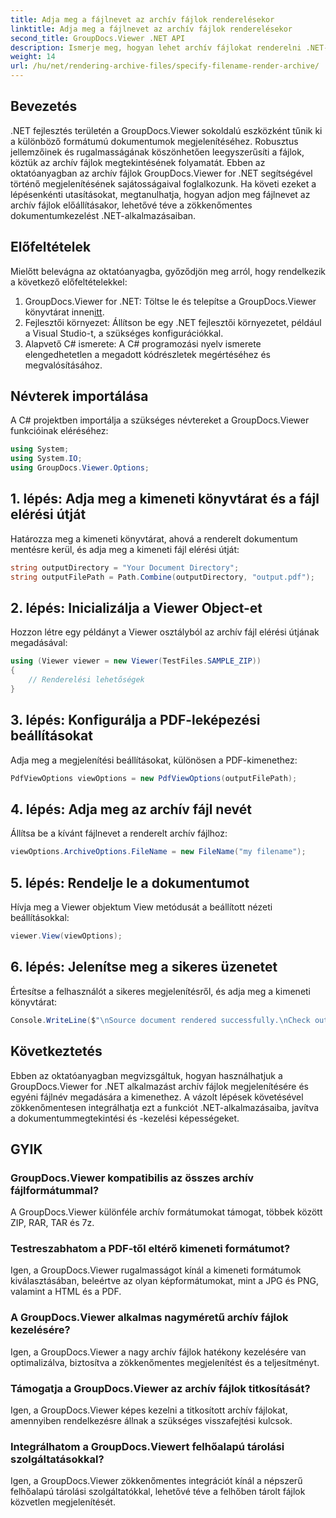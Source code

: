 ```yaml
---
title: Adja meg a fájlnevet az archív fájlok renderelésekor
linktitle: Adja meg a fájlnevet az archív fájlok renderelésekor
second_title: GroupDocs.Viewer .NET API
description: Ismerje meg, hogyan lehet archív fájlokat renderelni .NET-ben a GroupDocs.Viewer segítségével, amely javítja a dokumentumkezelési képességeket.
weight: 14
url: /hu/net/rendering-archive-files/specify-filename-render-archive/
---
```

## Bevezetés
.NET fejlesztés területén a GroupDocs.Viewer sokoldalú eszközként tűnik ki a különböző formátumú dokumentumok megjelenítéséhez. Robusztus jellemzőinek és rugalmasságának köszönhetően leegyszerűsíti a fájlok, köztük az archív fájlok megtekintésének folyamatát. Ebben az oktatóanyagban az archív fájlok GroupDocs.Viewer for .NET segítségével történő megjelenítésének sajátosságaival foglalkozunk. Ha követi ezeket a lépésenkénti utasításokat, megtanulhatja, hogyan adjon meg fájlnevet az archív fájlok előállításakor, lehetővé téve a zökkenőmentes dokumentumkezelést .NET-alkalmazásaiban.
## Előfeltételek
Mielőtt belevágna az oktatóanyagba, győződjön meg arról, hogy rendelkezik a következő előfeltételekkel:
1.  GroupDocs.Viewer for .NET: Töltse le és telepítse a GroupDocs.Viewer könyvtárat innen[itt](https://releases.groupdocs.com/viewer/net/).
2. Fejlesztői környezet: Állítson be egy .NET fejlesztői környezetet, például a Visual Studio-t, a szükséges konfigurációkkal.
3. Alapvető C# ismerete: A C# programozási nyelv ismerete elengedhetetlen a megadott kódrészletek megértéséhez és megvalósításához.

## Névterek importálása
A C# projektben importálja a szükséges névtereket a GroupDocs.Viewer funkcióinak eléréséhez:
```csharp
using System;
using System.IO;
using GroupDocs.Viewer.Options;
```
## 1. lépés: Adja meg a kimeneti könyvtárat és a fájl elérési útját
Határozza meg a kimeneti könyvtárat, ahová a renderelt dokumentum mentésre kerül, és adja meg a kimeneti fájl elérési útját:
```csharp
string outputDirectory = "Your Document Directory";
string outputFilePath = Path.Combine(outputDirectory, "output.pdf");
```
## 2. lépés: Inicializálja a Viewer Object-et
Hozzon létre egy példányt a Viewer osztályból az archív fájl elérési útjának megadásával:
```csharp
using (Viewer viewer = new Viewer(TestFiles.SAMPLE_ZIP))
{
    // Renderelési lehetőségek
}
```
## 3. lépés: Konfigurálja a PDF-leképezési beállításokat
Adja meg a megjelenítési beállításokat, különösen a PDF-kimenethez:
```csharp
PdfViewOptions viewOptions = new PdfViewOptions(outputFilePath);
```
## 4. lépés: Adja meg az archív fájl nevét
Állítsa be a kívánt fájlnevet a renderelt archív fájlhoz:
```csharp
viewOptions.ArchiveOptions.FileName = new FileName("my filename");
```
## 5. lépés: Rendelje le a dokumentumot
Hívja meg a Viewer objektum View metódusát a beállított nézeti beállításokkal:
```csharp
viewer.View(viewOptions);
```
## 6. lépés: Jelenítse meg a sikeres üzenetet
Értesítse a felhasználót a sikeres megjelenítésről, és adja meg a kimeneti könyvtárat:
```csharp
Console.WriteLine($"\nSource document rendered successfully.\nCheck output in {outputDirectory}.");
```

## Következtetés
Ebben az oktatóanyagban megvizsgáltuk, hogyan használhatjuk a GroupDocs.Viewer for .NET alkalmazást archív fájlok megjelenítésére és egyéni fájlnév megadására a kimenethez. A vázolt lépések követésével zökkenőmentesen integrálhatja ezt a funkciót .NET-alkalmazásaiba, javítva a dokumentummegtekintési és -kezelési képességeket.
## GYIK
### GroupDocs.Viewer kompatibilis az összes archív fájlformátummal?
A GroupDocs.Viewer különféle archív formátumokat támogat, többek között ZIP, RAR, TAR és 7z.
### Testreszabhatom a PDF-től eltérő kimeneti formátumot?
Igen, a GroupDocs.Viewer rugalmasságot kínál a kimeneti formátumok kiválasztásában, beleértve az olyan képformátumokat, mint a JPG és PNG, valamint a HTML és a PDF.
### A GroupDocs.Viewer alkalmas nagyméretű archív fájlok kezelésére?
Igen, a GroupDocs.Viewer a nagy archív fájlok hatékony kezelésére van optimalizálva, biztosítva a zökkenőmentes megjelenítést és a teljesítményt.
### Támogatja a GroupDocs.Viewer az archív fájlok titkosítását?
Igen, a GroupDocs.Viewer képes kezelni a titkosított archív fájlokat, amennyiben rendelkezésre állnak a szükséges visszafejtési kulcsok.
### Integrálhatom a GroupDocs.Viewert felhőalapú tárolási szolgáltatásokkal?
Igen, a GroupDocs.Viewer zökkenőmentes integrációt kínál a népszerű felhőalapú tárolási szolgáltatókkal, lehetővé téve a felhőben tárolt fájlok közvetlen megjelenítését.